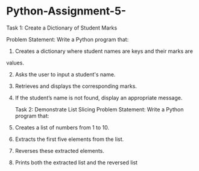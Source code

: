 # Python-Assignment-5-
Task 1: Create a Dictionary of Student Marks

Problem Statement: Write a Python program that:

1. Creates a dictionary where student names are keys and their marks are

values.

2. Asks the user to input a student's name.

3. Retrieves and displays the corresponding marks.

4. If the student’s name is not found, display an appropriate message.


   Task 2: Demonstrate List Slicing
Problem Statement: Write a Python program that:

1. Creates a list of numbers from 1 to 10.

2. Extracts the first five elements from the list.

3. Reverses these extracted elements.

4. Prints both the extracted list and the reversed list

